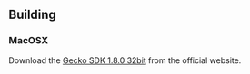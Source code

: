 ## Building

### MacOSX

Download the [Gecko SDK 1.8.0 32bit](https://developer.mozilla.org/en-US/docs/Gecko_SDK) from the official 
website.
